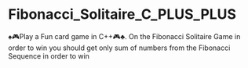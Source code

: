 # Fibonacci_Solitaire_C_PLUS_PLUS
♠️🎮Play a Fun card game in C++🎮♣️. On the Fibonacci Solitaire Game in order to win you should get only sum of numbers from the Fibonacci Sequence in order to win

